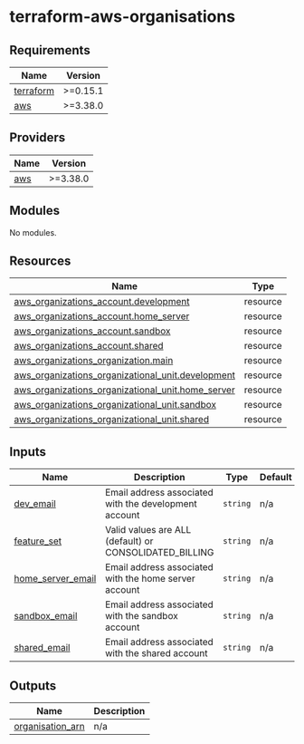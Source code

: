 # terraform-aws-organisations

<!-- BEGINNING OF PRE-COMMIT-TERRAFORM DOCS HOOK -->
## Requirements

| Name | Version |
|------|---------|
| <a name="requirement_terraform"></a> [terraform](#requirement\_terraform) | >=0.15.1 |
| <a name="requirement_aws"></a> [aws](#requirement\_aws) | >=3.38.0 |

## Providers

| Name | Version |
|------|---------|
| <a name="provider_aws"></a> [aws](#provider\_aws) | >=3.38.0 |

## Modules

No modules.

## Resources

| Name | Type |
|------|------|
| [aws_organizations_account.development](https://registry.terraform.io/providers/hashicorp/aws/latest/docs/resources/organizations_account) | resource |
| [aws_organizations_account.home_server](https://registry.terraform.io/providers/hashicorp/aws/latest/docs/resources/organizations_account) | resource |
| [aws_organizations_account.sandbox](https://registry.terraform.io/providers/hashicorp/aws/latest/docs/resources/organizations_account) | resource |
| [aws_organizations_account.shared](https://registry.terraform.io/providers/hashicorp/aws/latest/docs/resources/organizations_account) | resource |
| [aws_organizations_organization.main](https://registry.terraform.io/providers/hashicorp/aws/latest/docs/resources/organizations_organization) | resource |
| [aws_organizations_organizational_unit.development](https://registry.terraform.io/providers/hashicorp/aws/latest/docs/resources/organizations_organizational_unit) | resource |
| [aws_organizations_organizational_unit.home_server](https://registry.terraform.io/providers/hashicorp/aws/latest/docs/resources/organizations_organizational_unit) | resource |
| [aws_organizations_organizational_unit.sandbox](https://registry.terraform.io/providers/hashicorp/aws/latest/docs/resources/organizations_organizational_unit) | resource |
| [aws_organizations_organizational_unit.shared](https://registry.terraform.io/providers/hashicorp/aws/latest/docs/resources/organizations_organizational_unit) | resource |

## Inputs

| Name | Description | Type | Default | Required |
|------|-------------|------|---------|:--------:|
| <a name="input_dev_email"></a> [dev\_email](#input\_dev\_email) | Email address associated with the development account | `string` | n/a | yes |
| <a name="input_feature_set"></a> [feature\_set](#input\_feature\_set) | Valid values are ALL (default) or CONSOLIDATED\_BILLING | `string` | n/a | yes |
| <a name="input_home_server_email"></a> [home\_server\_email](#input\_home\_server\_email) | Email address associated with the home server account | `string` | n/a | yes |
| <a name="input_sandbox_email"></a> [sandbox\_email](#input\_sandbox\_email) | Email address associated with the sandbox account | `string` | n/a | yes |
| <a name="input_shared_email"></a> [shared\_email](#input\_shared\_email) | Email address associated with the shared account | `string` | n/a | yes |

## Outputs

| Name | Description |
|------|-------------|
| <a name="output_organisation_arn"></a> [organisation\_arn](#output\_organisation\_arn) | n/a |
<!-- END OF PRE-COMMIT-TERRAFORM DOCS HOOK -->
